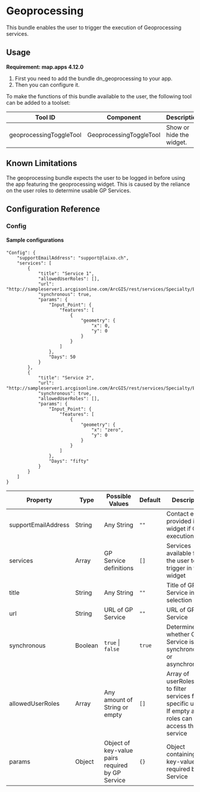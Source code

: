 # Geoprocessing
This bundle enables the user to trigger the execution of Geoprocessing services.

## Usage
**Requirement: map.apps 4.12.0**

1. First you need to add the bundle dn_geoprocessing to your app.
2. Then you can configure it.

To make the functions of this bundle available to the user, the following tool can be added to a toolset:

| Tool ID                 | Component               | Description              |
|-------------------------|-------------------------|--------------------------|
| geoprocessingToggleTool | GeoprocessingToggleTool | Show or hide the widget. |

## Known Limitations
The geoprocessing bundle expects the user to be logged in before using the app featuring the geoprocessing widget.
This is caused by the reliance on the user roles to determine usable GP Services.

## Configuration Reference

### Config

#### Sample configurations
```
"Config": {
    "supportEmailAddress": "support@laixo.ch",
    "services": [
        {
            "title": "Service 1",
            "allowedUserRoles": [],
            "url": "http://sampleserver1.arcgisonline.com/ArcGIS/rest/services/Specialty/ESRI_Currents_World/GPServer/MessageInABottle",
            "synchronous": true,
            "params": {
                "Input_Point": {
                    "features": [
                        {
                            "geometry": {
                                "x": 0,
                                "y": 0
                            }
                        }
                    ]
                },
                "Days": 50
            }
        },
        {
            "title": "Service 2",
            "url": "http://sampleserver1.arcgisonline.com/ArcGIS/rest/services/Specialty/ESRI_Currents_World/GPServer/MessageInABottle",
            "synchronous": true,
            "allowedUserRoles": [],
            "params": {
                "Input_Point": {
                    "features": [
                        {
                            "geometry": {
                                "x": "zero",
                                "y": 0
                            }
                        }
                    ]
                },
                "Days": "fifty"
            }
        }
    ]
}
```

| Property            | Type      | Possible Values                                  | Default     | Description                                                                                               |
|---------------------|-----------|--------------------------------------------------|-------------|-----------------------------------------------------------------------------------------------------------|
| supportEmailAddress | String    | Any String                                       | ```""```    | Contact email provided in widget if GP execution fails                                                    |                                                                                     |
| services            | Array     | GP Service definitions                           | ```[]```    | Services available for the user to trigger in the widget                                                  |
| title               | String    | Any String                                       | ```""```    | Title of GP Service in selection                                                                          |
| url                 | String    | URL of GP Service                                | ```""```    | URL of GP Service                                                                                         |
| synchronous         | Boolean   | ```true``` &#124; ```false```                    | ```true```  | Determines whether GP Service is run synchronously or asynchronously                                      |
| allowedUserRoles    | Array     | Any amount of String or empty                    | ```[]```    | Array of userRoles used to filter services for specific users. If empty all roles can access this service |
| params              | Object    | Object of key-value pairs required by GP Service | ```{}```    | Object containing any key-value pair required by GP Service                                               |
